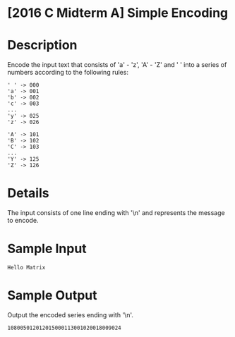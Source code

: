 # [2016 C Midterm A] Simple Encoding

# Description

Encode the input text that consists of 'a' - 'z', 'A' - 'Z' and ' ' into a series of numbers according to the following rules:

```
' ' -> 000
'a' -> 001
'b' -> 002
'c' -> 003
...
'y' -> 025
'z' -> 026

'A' -> 101
'B' -> 102
'C' -> 103
...
'Y' -> 125
'Z' -> 126

```

# Details

The input consists of one line ending with '\n' and represents the message to encode.

# Sample Input

```
Hello Matrix

```

# Sample Output

Output the encoded series ending with '\n'.

```
108005012012015000113001020018009024

```
